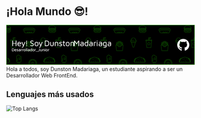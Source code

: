 # ¡Hola Mundo 😎!

![Banner Pogo182028](github-header-image.png)
Hola a todos, soy Dunston Madariaga, un estudiante aspirando a ser un Desarrollador Web FrontEnd.

## Lenguajes más usados
![Top Langs](https://github-readme-stats.vercel.app/api/top-langs/?username=anuraghazra&layout=compact)